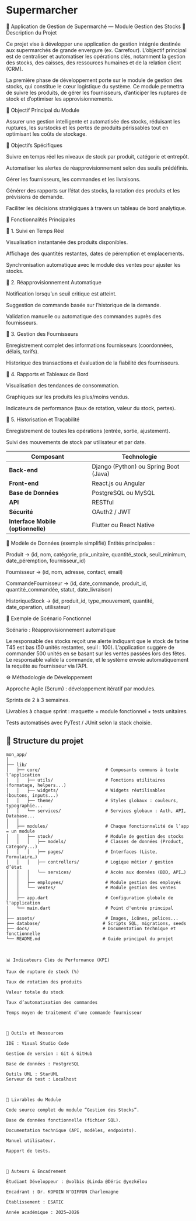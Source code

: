 # Supermarcher

🏪 Application de Gestion de Supermarché — Module Gestion des Stocks
📘 Description du Projet

Ce projet vise à développer une application de gestion intégrée destinée aux supermarchés de grande envergure (ex. Carrefour).
L’objectif principal est de centraliser et automatiser les opérations clés, notamment la gestion des stocks, des caisses, des ressources humaines et de la relation client (CRM).

La première phase de développement porte sur le module de gestion des stocks, qui constitue le cœur logistique du système. Ce module permettra de suivre les produits, de gérer les fournisseurs, d’anticiper les ruptures de stock et d’optimiser les approvisionnements.


🧭 Objectif Principal du Module

Assurer une gestion intelligente et automatisée des stocks, réduisant les ruptures, les surstocks et les pertes de produits périssables tout en optimisant les coûts de stockage.


🎯 Objectifs Spécifiques

Suivre en temps réel les niveaux de stock par produit, catégorie et entrepôt.

Automatiser les alertes de réapprovisionnement selon des seuils prédéfinis.

Gérer les fournisseurs, les commandes et les livraisons.

Générer des rapports sur l’état des stocks, la rotation des produits et les prévisions de demande.

Faciliter les décisions stratégiques à travers un tableau de bord analytique.


🧩 Fonctionnalités Principales

🔹 1. Suivi en Temps Réel

Visualisation instantanée des produits disponibles.

Affichage des quantités restantes, dates de péremption et emplacements.

Synchronisation automatique avec le module des ventes pour ajuster les stocks.


🔹 2. Réapprovisionnement Automatique

Notification lorsqu’un seuil critique est atteint.

Suggestion de commande basée sur l’historique de la demande.

Validation manuelle ou automatique des commandes auprès des fournisseurs.


🔹 3. Gestion des Fournisseurs

Enregistrement complet des informations fournisseurs (coordonnées, délais, tarifs).

Historique des transactions et évaluation de la fiabilité des fournisseurs.


🔹 4. Rapports et Tableaux de Bord

Visualisation des tendances de consommation.

Graphiques sur les produits les plus/moins vendus.

Indicateurs de performance (taux de rotation, valeur du stock, pertes).


🔹 5. Historisation et Traçabilité

Enregistrement de toutes les opérations (entrée, sortie, ajustement).

Suivi des mouvements de stock par utilisateur et par date.

| Composant                          | Technologie                           |
| ---------------------------------- | ------------------------------------- |
| **Back-end**                       | Django (Python) ou Spring Boot (Java) |
| **Front-end**                      | React.js ou Angular                   |
| **Base de Données**                | PostgreSQL ou MySQL                   |
| **API**                            | RESTful                               |
| **Sécurité**                       | OAuth2 / JWT                          |
| **Interface Mobile (optionnelle)** | Flutter ou React Native               |


🧮 Modèle de Données (exemple simplifié)
Entités principales :

Produit → (id, nom, catégorie, prix_unitaire, quantité_stock, seuil_minimum, date_péremption, fournisseur_id)

Fournisseur → (id, nom, adresse, contact, email)

CommandeFournisseur → (id, date_commande, produit_id, quantité_commandée, statut, date_livraison)

HistoriqueStock → (id, produit_id, type_mouvement, quantité, date_operation, utilisateur)



🧠 Exemple de Scénario Fonctionnel

Scénario : Réapprovisionnement automatique

Le responsable des stocks reçoit une alerte indiquant que le stock de farine T45 est bas (50 unités restantes, seuil : 100).
L’application suggère de commander 500 unités en se basant sur les ventes passées lors des fêtes.
Le responsable valide la commande, et le système envoie automatiquement la requête au fournisseur via l’API.



⚙️ Méthodologie de Développement

Approche Agile (Scrum) : développement itératif par modules.

Sprints de 2 à 3 semaines.

Livrables à chaque sprint : maquette + module fonctionnel + tests unitaires.

Tests automatisés avec PyTest / JUnit selon la stack choisie.


## 📁 Structure du projet

```plaintext
mon_app/
│
├── lib/
│   ├── core/                         # Composants communs à toute l’application
│   │   ├── utils/                    # Fonctions utilitaires (formatage, helpers...)
│   │   ├── widgets/                  # Widgets réutilisables (boutons, inputs...)
│   │   ├── theme/                    # Styles globaux : couleurs, typographie...
│   │   └── services/                 # Services globaux : Auth, API, Database...
│   │
│   ├── modules/                      # Chaque fonctionnalité de l’app = un module
│   │   ├── stock/                    # Module de gestion des stocks
│   │   │   ├── models/               # Classes de données (Product, Category...)
│   │   │   ├── pages/                # Interfaces (Liste, Formulaire…)
│   │   │   ├── controllers/          # Logique métier / gestion d’état
│   │   │   └── services/             # Accès aux données (BDD, API…)
│   │   │
│   │   ├── employees/                # Module gestion des employés
│   │   └── ventes/                   # Module gestion des ventes
│   │
│   ├── app.dart                      # Configuration globale de l'application
│   └── main.dart                     # Point d'entrée principal
│
├── assets/                           # Images, icônes, polices...
├── database/                        # Scripts SQL, migrations, seeds
├── docs/                            # Documentation technique et fonctionnelle
└── README.md                        # Guide principal du projet



📊 Indicateurs Clés de Performance (KPI)

Taux de rupture de stock (%)

Taux de rotation des produits

Valeur totale du stock

Taux d’automatisation des commandes

Temps moyen de traitement d’une commande fournisseur



🧰 Outils et Ressources

IDE : Visual Studio Code

Gestion de version : Git & GitHub

Base de données : PostgreSQL

Outils UML : StarUML
Serveur de test : Localhost



🚀 Livrables du Module

Code source complet du module “Gestion des Stocks”.

Base de données fonctionnelle (fichier SQL).

Documentation technique (API, modèles, endpoints).

Manuel utilisateur.

Rapport de tests.



🧾 Auteurs & Encadrement

Étudiant Développeur : @volbis @Linda @Déric @yezkélou

Encadrant : Dr. KOPOIN N'DIFFON Charlemagne

Établissement : ESATIC

Année académique : 2025–2026
